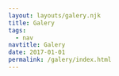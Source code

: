```yaml
---
layout: layouts/galery.njk
title: Galery
tags:
  - nav
navtitle: Galery
date: 2017-01-01
permalink: /galery/index.html
---
```

